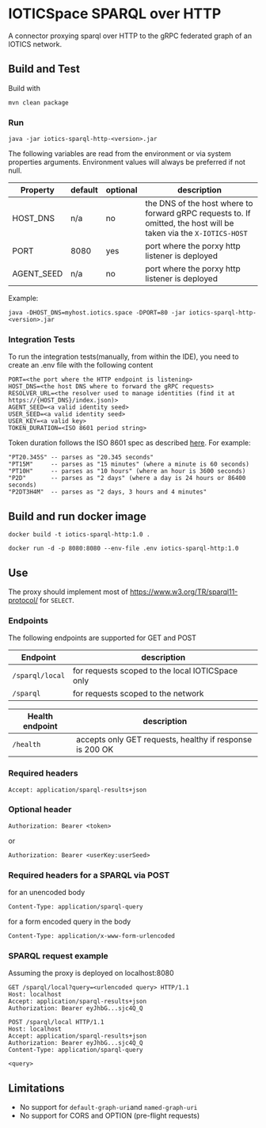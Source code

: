 # IOTICSpace SPARQL over HTTP 

A connector proxying sparql over HTTP to the gRPC federated graph of an IOTICS network.

## Build and Test

Build with

```commandline
mvn clean package
```

### Run

```
java -jar iotics-sparql-http-<version>.jar
```

The following variables are read from the environment or via system properties arguments.
Environment values will always be preferred if not null.

| Property   | default | optional | description                                                                                                                                   | 
|------------|---------|----------|-----------------------------------------------------------------------------------------------------------------------------------------------|
| HOST_DNS   | n/a     | no       | the DNS of the host where to forward gRPC requests to. If omitted, the host will be taken via the `X-IOTICS-HOST`                             |
| PORT       | 8080    | yes      | port where the porxy http listener is deployed                                                                                                |
| AGENT_SEED | n/a     | no       | port where the porxy http listener is deployed                                                                                                |

Example:

```
java -DHOST_DNS=myhost.iotics.space -DPORT=80 -jar iotics-sparql-http-<version>.jar 
```


### Integration Tests

To run the integration tests(manually, from within the IDE), you need to create an .env file with the following content

```properties
PORT=<the port where the HTTP endpoint is listening>
HOST_DNS=<the host DNS where to forward the gRPC requests>
RESOLVER_URL=<the resolver used to manage identities (find it at https://{HOST_DNS}/index.json)>
AGENT_SEED=<a valid identity seed>
USER_SEED=<a valid identity seed>
USER_KEY=<a valid key>
TOKEN_DURATION=<ISO 8601 period string>
```

Token duration follows the ISO 8601 spec as described [here](https://docs.oracle.com/javase/8/docs/api/java/time/Duration.html#parse-java.lang.CharSequence-). For example:

    "PT20.345S" -- parses as "20.345 seconds"
    "PT15M"     -- parses as "15 minutes" (where a minute is 60 seconds)
    "PT10H"     -- parses as "10 hours" (where an hour is 3600 seconds)
    "P2D"       -- parses as "2 days" (where a day is 24 hours or 86400 seconds)
    "P2DT3H4M"  -- parses as "2 days, 3 hours and 4 minutes"

## Build and run docker image

```shell
docker build -t iotics-sparql-http:1.0 .
```

```shell
docker run -d -p 8080:8080 --env-file .env iotics-sparql-http:1.0
```

## Use

The proxy should implement most of https://www.w3.org/TR/sparql11-protocol/ for `SELECT`.

### Endpoints

The following endpoints are supported for GET and POST

| Endpoint        | description                                      |
|-----------------|--------------------------------------------------|
| `/sparql/local` | for requests scoped to the local IOTICSpace only | 
| `/sparql`       | for requests scoped to the network               | 

| Health endpoint | description                                              |
|-----------------|----------------------------------------------------------|
| `/health`       | accepts only GET requests, healthy if response is 200 OK | 

### Required headers

```properties
Accept: application/sparql-results+json
```
### Optional header

```properties
Authorization: Bearer <token>
```
or
```properties
Authorization: Bearer <userKey:userSeed>
```

### Required headers for a SPARQL via POST

for an unencoded body

```properties
Content-Type: application/sparql-query
```

for a form encoded query in the body

```properties
Content-Type: application/x-www-form-urlencoded
```

### SPARQL request example

Assuming the proxy is deployed on localhost:8080

```http
GET /sparql/local?query=<urlencoded query> HTTP/1.1
Host: localhost
Accept: application/sparql-results+json
Authorization: Bearer eyJhbG...sjc4Q_Q
```

```http
POST /sparql/local HTTP/1.1
Host: localhost
Accept: application/sparql-results+json
Authorization: Bearer eyJhbG...sjc4Q_Q
Content-Type: application/sparql-query

<query>
```

## Limitations

* No support for `default-graph-uri`and `named-graph-uri`
* No support for CORS and OPTION (pre-flight requests)

